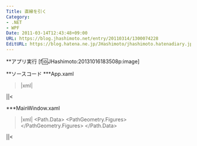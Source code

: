 ```yaml
---
Title: 直線を引く
Category:
- .NET
- WPF
Date: 2011-03-14T12:43:48+09:00
URL: https://blog.jhashimoto.net/entry/20110314/1300074228
EditURL: https://blog.hatena.ne.jp/JHashimoto/jhashimoto.hatenadiary.jp/atom/entry/12921228815717258024
---
```


**アプリ実行
[f:id:JHashimoto:20131016183508p:image]

**ソースコード
***App.xaml
>|xml|
<Application x:Class="WpfApplication4.App"
             xmlns="http://schemas.microsoft.com/winfx/2006/xaml/presentation"
             xmlns:x="http://schemas.microsoft.com/winfx/2006/xaml"
             StartupUri="MainWindow.xaml">
</Application>
||<

***MainWindow.xaml
>|xml|
<Window x:Class="WpfApplication4.MainWindow"
        xmlns="http://schemas.microsoft.com/winfx/2006/xaml/presentation"
        xmlns:x="http://schemas.microsoft.com/winfx/2006/xaml"
        Title="MainWindow" Height="300" Width="500">
    <Path Width="200" Height="200" Stroke="Red" StrokeThickness="2">
        <Path.Data>
            <PathGeometry>
                <PathGeometry.Figures>
                    <PathFigure StartPoint="5, 5" IsClosed="True">
                        <!-- 始点 -->
                        <LineSegment Point="90, 90" />
                        <!-- 終点 -->
                    </PathFigure>
                </PathGeometry.Figures>
            </PathGeometry>
        </Path.Data>
    </Path>
</Window>
||<
